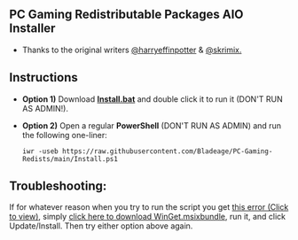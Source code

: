 ## **PC Gaming Redistributable Packages AIO Installer**
 - Thanks to the original writers [@harryeffinpotter](https://github.com/harryeffinpotter) & [@skrimix.](https://github.com/skrimix)
&nbsp;

Instructions
-----
 - **Option 1)** Download **[Install.bat](https://raw.githubusercontent.com/Bladeage/PC-Gaming-Redists/main/Install.bat)** and double click it to run it (DON'T RUN AS ADMIN!).

 - **Option 2)** Open a regular **PowerShell** (DON'T RUN AS ADMIN) and run the following one-liner:
 &nbsp; 

    `iwr -useb https://raw.githubusercontent.com/Bladeage/PC-Gaming-Redists/main/Install.ps1`


Troubleshooting:
----
If for whatever reason when you try to run the script you get [this error (Click to view)](https://i.imgur.com/TOvxPUq.png), simply [click here to download WinGet.msixbundle](https://github.com/Bladeage/PC-Gaming-Redists/raw/main/WinGet.msixbundle), run it, and click Update/Install. Then try either option above again.
